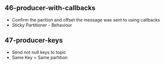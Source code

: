 ## 46-producer-with-callbacks
- Confirm the parition and offset the message was sent to using callbacks
- Sticky Partitioner - Behaviour

## 47-producer-keys
- Send not null keys to topic
- Same Key = Same partition